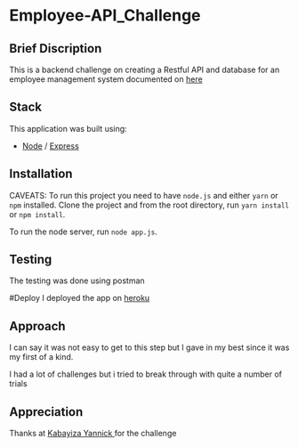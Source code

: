 # Employee-API_Challenge
## Brief Discription

This is a backend challenge on creating a Restful API and database for an employee management system documented on <a href="https://employee-ap.herokuapp.com/api-documents/">here</a>

## Stack

This application was built using:

-   [Node](https://nodejs.org/en/) / [Express](https://expressjs.com/)


## Installation

CAVEATS: To run this project you need to have `node.js` and either `yarn` or `npm` installed.
Clone the project and from the root directory, run `yarn install` or `npm install`.

To run the node server, run `node app.js`.

## Testing
The testing was done using postman

#Deploy
I deployed the app on <a href="https://employee-ap.herokuapp.com/">heroku </a>

## Approach
I can say it was not easy to get to this step but I gave in my best since it was my first of a kind.

I had a lot of challenges but i tried to break through with quite a number of trials

## Appreciation
Thanks at <a href ="https://gitlab.com/YannickFleury"> Kabayiza Yannick </a> for the challenge

